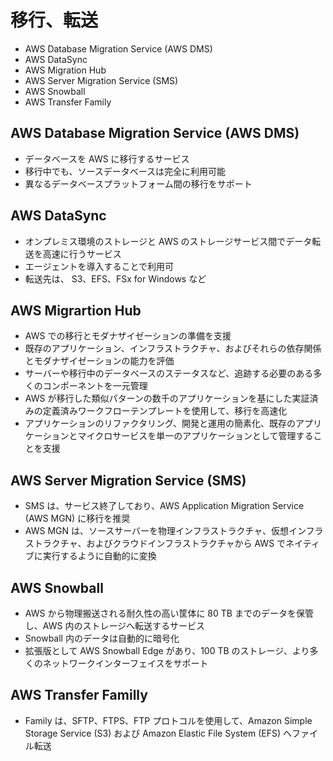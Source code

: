 # 移行、転送

* AWS Database Migration Service (AWS DMS)
* AWS DataSync
* AWS Migration Hub
* AWS Server Migration Service (SMS)
* AWS Snowball
* AWS Transfer Family

## AWS Database Migration Service (AWS DMS)
* データベースを AWS に移行するサービス
* 移行中でも、ソースデータベースは完全に利用可能
* 異なるデータベースプラットフォーム間の移行をサポート

## AWS DataSync
* オンプレミス環境のストレージと AWS のストレージサービス間でデータ転送を高速に行うサービス
* エージェントを導入することで利用可
* 転送先は、 S3、EFS、FSx for Windows など

## AWS Migrartion Hub
* AWS での移行とモダナザイゼーションの準備を支援
* 既存のアプリケーション、インフラストラクチャ、およびそれらの依存関係とモダナザイゼーションの能力を評価
* サーバーや移行中のデータベースのステータスなど、追跡する必要のある多くのコンポーネントを一元管理
* AWS が移行した類似パターンの数千のアプリケーションを基にした実証済みの定義済みワークフローテンプレートを使用して、移行を高速化
* アプリケーションのリファクタリング、開発と運用の簡素化、既存のアプリケーションとマイクロサービスを単一のアプリケーションとして管理することを支援

## AWS Server Migration Service (SMS)
* SMS は、サービス終了しており、AWS Application Migration Service (AWS MGN) に移行を推奨
* AWS MGN は、ソースサーバーを物理インフラストラクチャ、仮想インフラストラクチャ、およびクラウドインフラストラクチャから AWS でネイティブに実行するように自動的に変換

## AWS Snowball
* AWS から物理搬送される耐久性の高い筐体に 80 TB までのデータを保管し、AWS 内のストレージへ転送するサービス
* Snowball 内のデータは自動的に暗号化
* 拡張版として AWS Snowball Edge があり、100 TB のストレージ、より多くのネットワークインターフェイスをサポート

## AWS Transfer Familly
* Family は、SFTP、FTPS、FTP プロトコルを使用して、Amazon Simple Storage Service (S3) および Amazon Elastic File System (EFS) へファイル転送